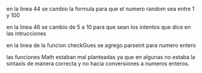 en la linea 44 se cambio la formula para que el numero random sea entre 1 y 100

en la linea 46 se cambio de 5 a 10 para que sean los intentos que dice en las intrucciones 

en la linea de la funcion checkGues se agrego parseint para numero entero

las funciones Math estaban mal planteadas ya que en algunas no estaba la sintaxis de manera correcta y no hacia conversiones a numeros enteros.